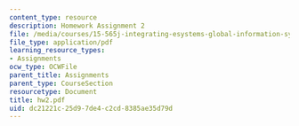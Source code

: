 ```yaml
---
content_type: resource
description: Homework Assignment 2
file: /media/courses/15-565j-integrating-esystems-global-information-systems-spring-2002/dc21221c25d97de4c2cd8385ae35d79d_hw2.pdf
file_type: application/pdf
learning_resource_types:
- Assignments
ocw_type: OCWFile
parent_title: Assignments
parent_type: CourseSection
resourcetype: Document
title: hw2.pdf
uid: dc21221c-25d9-7de4-c2cd-8385ae35d79d
---
```

